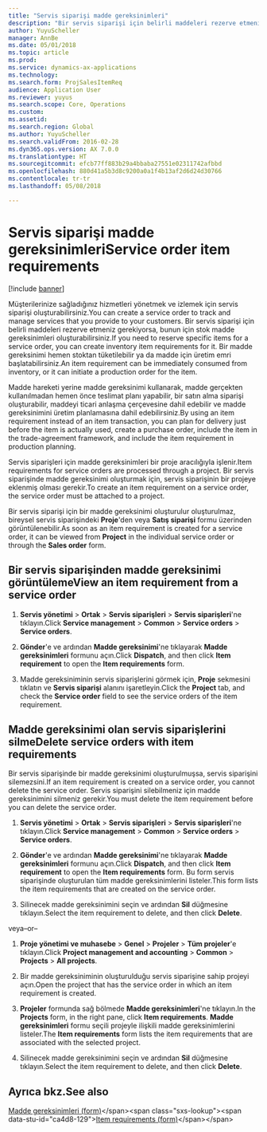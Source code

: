 ```yaml
---
title: "Servis siparişi madde gereksinimleri"
description: "Bir servis siparişi için belirli maddeleri rezerve etmeniz gerekiyorsa, bunun için stok madde gereksinimleri oluşturabilirsiniz."
author: YuyuScheller
manager: AnnBe
ms.date: 05/01/2018
ms.topic: article
ms.prod: 
ms.service: dynamics-ax-applications
ms.technology: 
ms.search.form: ProjSalesItemReq
audience: Application User
ms.reviewer: yuyus
ms.search.scope: Core, Operations
ms.custom: 
ms.assetid: 
ms.search.region: Global
ms.author: YuyuScheller
ms.search.validFrom: 2016-02-28
ms.dyn365.ops.version: AX 7.0.0
ms.translationtype: HT
ms.sourcegitcommit: efcb77ff883b29a4bbaba27551e02311742afbbd
ms.openlocfilehash: 880d41a5b3d8c9200a0a1f4b13af2d6d24d30766
ms.contentlocale: tr-tr
ms.lasthandoff: 05/08/2018

---
```


# <a name="service-order-item-requirements"></a><span data-ttu-id="ca4d8-103">Servis siparişi madde gereksinimleri</span><span class="sxs-lookup"><span data-stu-id="ca4d8-103">Service order item requirements</span></span>   

[!include [banner](../includes/banner.md)]


<span data-ttu-id="ca4d8-104">Müşterilerinize sağladığınız hizmetleri yönetmek ve izlemek için servis siparişi oluşturabilirsiniz.</span><span class="sxs-lookup"><span data-stu-id="ca4d8-104">You can create a service order to track and manage services that you provide to your customers.</span></span> <span data-ttu-id="ca4d8-105">Bir servis siparişi için belirli maddeleri rezerve etmeniz gerekiyorsa, bunun için stok madde gereksinimleri oluşturabilirsiniz.</span><span class="sxs-lookup"><span data-stu-id="ca4d8-105">If you need to reserve specific items for a service order, you can create inventory item requirements for it.</span></span> <span data-ttu-id="ca4d8-106">Bir madde gereksinimi hemen stoktan tüketilebilir ya da madde için üretim emri başlatabilirsiniz.</span><span class="sxs-lookup"><span data-stu-id="ca4d8-106">An item requirement can be immediately consumed from inventory, or it can initiate a production order for the item.</span></span>

<span data-ttu-id="ca4d8-107">Madde hareketi yerine madde gereksinimi kullanarak, madde gerçekten kullanılmadan hemen önce teslimat planı yapabilir, bir satın alma siparişi oluşturabilir, maddeyi ticari anlaşma çerçevesine dahil edebilir ve madde gereksinimini üretim planlamasına dahil edebilirsiniz.</span><span class="sxs-lookup"><span data-stu-id="ca4d8-107">By using an item requirement instead of an item transaction, you can plan for delivery just before the item is actually used, create a purchase order, include the item in the trade-agreement framework, and include the item requirement in production planning.</span></span>

<span data-ttu-id="ca4d8-108">Servis siparişleri için madde gereksinimleri bir proje aracılığıyla işlenir.</span><span class="sxs-lookup"><span data-stu-id="ca4d8-108">Item requirements for service orders are processed through a project.</span></span> <span data-ttu-id="ca4d8-109">Bir servis siparişinde madde gereksinimi oluşturmak için, servis siparişinin bir projeye eklenmiş olması gerekir.</span><span class="sxs-lookup"><span data-stu-id="ca4d8-109">To create an item requirement on a service order, the service order must be attached to a project.</span></span>

<span data-ttu-id="ca4d8-110">Bir servis siparişi için bir madde gereksinimi oluşturulur oluşturulmaz, bireysel servis siparişindeki **Proje**'den veya **Satış siparişi** formu üzerinden görüntülenebilir.</span><span class="sxs-lookup"><span data-stu-id="ca4d8-110">As soon as an item requirement is created for a service order, it can be viewed from **Project** in the individual service order or through the **Sales order** form.</span></span>

## <a name="view-an-item-requirement-from-a-service-order"></a><span data-ttu-id="ca4d8-111">Bir servis siparişinden madde gereksinimi görüntüleme</span><span class="sxs-lookup"><span data-stu-id="ca4d8-111">View an item requirement from a service order</span></span>

1.  <span data-ttu-id="ca4d8-112">**Servis yönetimi** \> **Ortak** \> **Servis siparişleri** \> **Servis siparişleri**'ne tıklayın.</span><span class="sxs-lookup"><span data-stu-id="ca4d8-112">Click **Service management** \> **Common** \> **Service orders** \> **Service orders**.</span></span>

2.  <span data-ttu-id="ca4d8-113">**Gönder**'e ve ardından **Madde gereksinimi**'ne tıklayarak **Madde gereksinimleri** formunu açın.</span><span class="sxs-lookup"><span data-stu-id="ca4d8-113">Click **Dispatch**, and then click **Item requirement** to open the **Item requirements** form.</span></span>

3.  <span data-ttu-id="ca4d8-114">Madde gereksiniminin servis siparişlerini görmek için, **Proje** sekmesini tıklatın ve **Servis siparişi** alanını işaretleyin.</span><span class="sxs-lookup"><span data-stu-id="ca4d8-114">Click the **Project** tab, and check the **Service order** field to see the service orders of the item requirement.</span></span>

## <a name="delete-service-orders-with-item-requirements"></a><span data-ttu-id="ca4d8-115">Madde gereksinimi olan servis siparişlerini silme</span><span class="sxs-lookup"><span data-stu-id="ca4d8-115">Delete service orders with item requirements</span></span>

<span data-ttu-id="ca4d8-116">Bir servis siparişinde bir madde gereksinimi oluşturulmuşsa, servis siparişini silemezsini.</span><span class="sxs-lookup"><span data-stu-id="ca4d8-116">If an item requirement is created on a service order, you cannot delete the service order.</span></span> <span data-ttu-id="ca4d8-117">Servis siparişini silebilmeniz için madde gereksinimini silmeniz gerekir.</span><span class="sxs-lookup"><span data-stu-id="ca4d8-117">You must delete the item requirement before you can delete the service order.</span></span>

1.  <span data-ttu-id="ca4d8-118">**Servis yönetimi** \> **Ortak** \> **Servis siparişleri** \> **Servis siparişleri**'ne tıklayın.</span><span class="sxs-lookup"><span data-stu-id="ca4d8-118">Click **Service management** \> **Common** \> **Service orders** \> **Service orders**.</span></span>

2.  <span data-ttu-id="ca4d8-119">**Gönder**'e ve ardından **Madde gereksinimi**'ne tıklayarak **Madde gereksinimleri** formunu açın.</span><span class="sxs-lookup"><span data-stu-id="ca4d8-119">Click **Dispatch**, and then click **Item requirement** to open the **Item requirements** form.</span></span> <span data-ttu-id="ca4d8-120">Bu form servis siparişinde oluşturulan tüm madde gereksinimlerini listeler.</span><span class="sxs-lookup"><span data-stu-id="ca4d8-120">This form lists the item requirements that are created on the service order.</span></span>

3.  <span data-ttu-id="ca4d8-121">Silinecek madde gereksinimini seçin ve ardından **Sil** düğmesine tıklayın.</span><span class="sxs-lookup"><span data-stu-id="ca4d8-121">Select the item requirement to delete, and then click **Delete**.</span></span>

<span data-ttu-id="ca4d8-122">veya</span><span class="sxs-lookup"><span data-stu-id="ca4d8-122">–or–</span></span>

1.  <span data-ttu-id="ca4d8-123">**Proje yönetimi ve muhasebe** \> **Genel** \> **Projeler** \> **Tüm projeler**'e tıklayın.</span><span class="sxs-lookup"><span data-stu-id="ca4d8-123">Click **Project management and accounting** \> **Common** \> **Projects** \> **All projects**.</span></span>

2.  <span data-ttu-id="ca4d8-124">Bir madde gereksiniminin oluşturulduğu servis siparişine sahip projeyi açın.</span><span class="sxs-lookup"><span data-stu-id="ca4d8-124">Open the project that has the service order in which an item requirement is created.</span></span>

3.  <span data-ttu-id="ca4d8-125">**Projeler** formunda sağ bölmede **Madde gereksinimleri**'ne tıklayın.</span><span class="sxs-lookup"><span data-stu-id="ca4d8-125">In the **Projects** form, in the right pane, click **Item requirements**.</span></span> <span data-ttu-id="ca4d8-126">**Madde gereksinimleri** formu seçili projeyle ilişkili madde gereksinimlerini listeler.</span><span class="sxs-lookup"><span data-stu-id="ca4d8-126">The **Item requirements** form lists the item requirements that are associated with the selected project.</span></span>

4.  <span data-ttu-id="ca4d8-127">Silinecek madde gereksinimini seçin ve ardından **Sil** düğmesine tıklayın.</span><span class="sxs-lookup"><span data-stu-id="ca4d8-127">Select the item requirement to delete, and then click **Delete**.</span></span>

## <a name="see-also"></a><span data-ttu-id="ca4d8-128">Ayrıca bkz.</span><span class="sxs-lookup"><span data-stu-id="ca4d8-128">See also</span></span>

<span data-ttu-id="ca4d8-129">[Madde gereksinimleri (form)](https://technet.microsoft.com/en-us/library/aa552021\(v=ax.60\))</span><span class="sxs-lookup"><span data-stu-id="ca4d8-129">[Item requirements (form)](https://technet.microsoft.com/en-us/library/aa552021\(v=ax.60\))</span></span>


